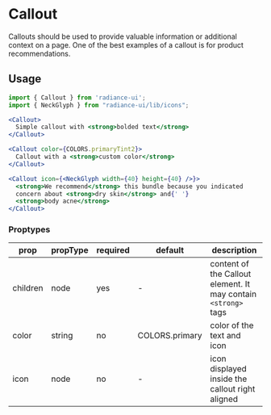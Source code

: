 # Callout

Callouts should be used to provide valuable information or additional context on a page. One of the best examples of a callout is for product recommendations.

## Usage

```jsx
import { Callout } from 'radiance-ui';
import { NeckGlyph } from "radiance-ui/lib/icons";

<Callout>
  Simple callout with <strong>bolded text</strong>
</Callout>

<Callout color={COLORS.primaryTint2}>
  Callout with a <strong>custom color</strong>
</Callout>

<Callout icon={<NeckGlyph width={40} height={40} />}>
  <strong>We recommend</strong> this bundle because you indicated
  concern about <strong>dry skin</strong> and{' '}
  <strong>body acne</strong>
</Callout>
```

<!-- STORY -->

### Proptypes

| prop     | propType | required | default        | description                                                    |
| -------- | -------- | -------- | -------------- | -------------------------------------------------------------- |
| children | node     | yes      | -              | content of the Callout element. It may contain `<strong>` tags |
| color    | string   | no       | COLORS.primary | color of the text and icon                                     |
| icon     | node     | no       | -              | icon displayed inside the callout right aligned                |
